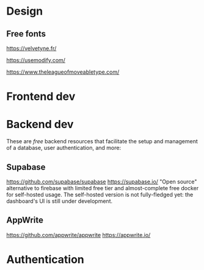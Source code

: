 # Design

## Free fonts

https://velvetyne.fr/

https://usemodify.com/

https://www.theleagueofmoveabletype.com/

# Frontend dev

# Backend dev

These are _free_ backend resources that facilitate the setup and management of a database, user authentication, and more:

## Supabase

https://github.com/supabase/supabase
https://supabase.io/
"Open source" alternative to firebase with limited free tier and almost-complete free docker for self-hosted usage. The self-hosted version is not fully-fledged yet: the dashboard's UI is still under development.

## AppWrite

https://github.com/appwrite/appwrite
https://appwrite.io/

# Authentication
